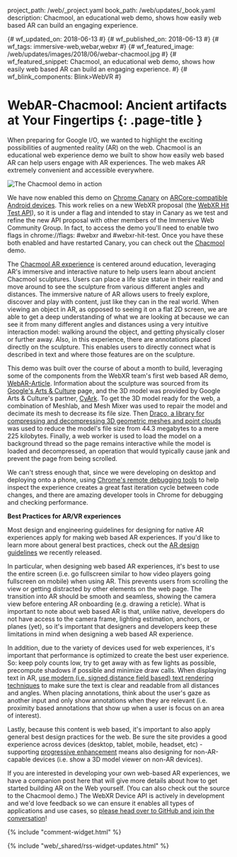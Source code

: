 project_path: /web/_project.yaml
book_path: /web/updates/_book.yaml
description: Chacmool, an educational web demo, shows how easily web based AR can build an engaging experience.

{# wf_updated_on: 2018-06-13 #}
{# wf_published_on: 2018-06-13 #}
{# wf_tags: immersive-web,webar,webxr #}
{# wf_featured_image: /web/updates/images/2018/06/webar-chacmool.jpg #}
{# wf_featured_snippet: Chacmool, an educational web demo, shows how easily web based AR can build an engaging experience. #}
{# wf_blink_components: Blink>WebVR #}

# WebAR-Chacmool: Ancient artifacts at Your Fingertips {: .page-title }

When preparing for Google I/O, we wanted to highlight the exciting possibilities
of augmented reality (AR) on the web. Chacmool is an educational web experience
demo we built to show how easily web based AR can help users engage with AR
experiences. The web makes AR extremely convenient and accessible everywhere.

![The Chacmool demo in action](/web/updates/images/2018/06/webar-chacmool.jpg)

We have now enabled this demo on
[Chrome Canary](https://play.google.com/store/apps/details?id=com.chrome.canary)
on
[ARCore-compatible Android devices](/ar/discover/supported-devices).
 This work relies on a new WebXR proposal (the
[WebXR Hit Test API](https://github.com/immersive-web/hit-test/blob/master/explainer.md)),
so it is under a flag and intended to stay in Canary as we test and refine the
new API proposal with other members of the Immersive Web Community Group. In
fact, to access the demo you'll need to enable two flags in chrome://flags:
#webxr and #webxr-hit-test.  Once you have these both enabled and have restarted
Canary, you can check out the [Chacmool](https://io-ar-web.appspot.com) demo.  

The [Chacmool AR experience](https://io-ar-web.appspot.com/) is centered around
education, leveraging AR's immersive and interactive nature to help users learn
about ancient Chacmool sculptures. Users can place a life size statue in their
reality and move around to see the sculpture from various different angles and
distances. The immersive nature of AR allows users to freely explore, discover
and play with content, just like they can in the real world. When viewing an
object in AR, as opposed to seeing it on a flat 2D screen, we are able to get a
deep understanding of what we are looking at because we can see it from many
different angles and distances using a very intuitive interaction model: walking
around the object, and getting physically closer or further away.   Also, in
this experience, there are annotations placed directly on the sculpture. This
enables users to directly connect what is described in text and where those
features are on the sculpture.

This demo was built over the course of about a month to build, leveraging some
of the components from the WebXR team's first web based AR demo,
[WebAR-Article](https://blog.google/products/google-vr/augmented-reality-web-everyone/).
Information about the sculpture was sourced from its
[Google's Arts & Culture](https://artsandculture.google.com/asset/a-chacmool-figure-holding-a-bowl-in-the-ruins-of-templo-mayor-in-mexico-city/nQFDnZcHsxuiiA)
page, and the 3D model was provided by Google Arts & Culture's partner,
[CyArk](https://artsandculture.google.com/partner/cyark).  To get the 3D model
ready for the web, a combination of Meshlab, and Mesh Mixer was used to repair
the model and decimate its mesh to decrease its file size. Then
[Draco, a library for compressing and decompressing 3D geometric meshes and point clouds](https://github.com/google/draco)
was used to reduce the model's file size from 44.3 megabytes to a mere 225
kilobytes. Finally, a web worker is used to load the model on a background
thread so the page remains interactive while the model is loaded and
decompressed, an operation that would typically cause jank and prevent the page
from being scrolled.  

We can't stress enough that, since we were developing on desktop and deploying
onto a phone, using
[Chrome's remote debugging tools](/web/tools/chrome-devtools/remote-debugging/)
to help inspect the experience creates a great fast iteration cycle between code
changes, and there are amazing developer tools in Chrome for debugging and
checking performance.

**Best Practices for AR/VR experiences**

Most design and engineering guidelines for designing for native AR experiences
apply for making web based AR experiences. If you'd like to learn more about
general best practices, check out the [AR design
guidelines](https://designguidelines.withgoogle.com/ar-design/) we recently
released.

In particular, when designing web based AR experiences, it's best to use the
entire screen (i.e. go fullscreen similar to how video players going fullscreen
on mobile) when using AR. This prevents users from scrolling the view or getting
distracted by other elements on the web page. The transition into AR should be
smooth and seamless, showing the camera view before entering AR onboarding (e.g.
drawing a reticle). What is important to note about web based AR is that, unlike
native, developers do not have access to the camera frame, lighting estimation,
anchors, or planes (yet), so it's important that designers and developers keep
these limitations in mind when designing a web based AR experience.

In addition, due to the variety of devices used for web experiences, it's
important that performance is optimized to create the best user experience. So:
keep poly counts low, try to get away with as few lights as possible, precompute
shadows if possible and minimize draw calls. When displaying text in AR,
[use modern (i.e. signed distance field based) text rendering techniques](/web/showcase/2017/within)
to make sure the text is clear and readable from all distances and angles. When
placing annotations, think about the user's gaze as another input and only show
annotations when they are relevant (i.e. proximity based annotations that show
up when a user is focus on an area of interest).

Lastly, because this content is web based, it's important to also apply general
best design practices for the web. Be sure the site provides a good experience
across devices (desktop, tablet, mobile, headset, etc) -  supporting
[progressive enhancement](https://developer.mozilla.org/en-US/docs/Glossary/Progressive_Enhancement)
means also designing for non-AR-capable devices (i.e. show a 3D model viewer on
non-AR devices). 	

If you are interested in developing your own web-based AR experiences, we have a
companion post here that will give more details about how to get started
building AR on the Web yourself. (You can also check out the source to the
Chacmool demo.) The WebXR Device API is actively in development and we'd love
feedback so we can ensure it enables all types of applications and use cases, so
[please head over to GitHub and join the conversation](https://github.com/immersive-web/webxr)!

{% include "comment-widget.html" %}

{% include "web/_shared/rss-widget-updates.html" %}
